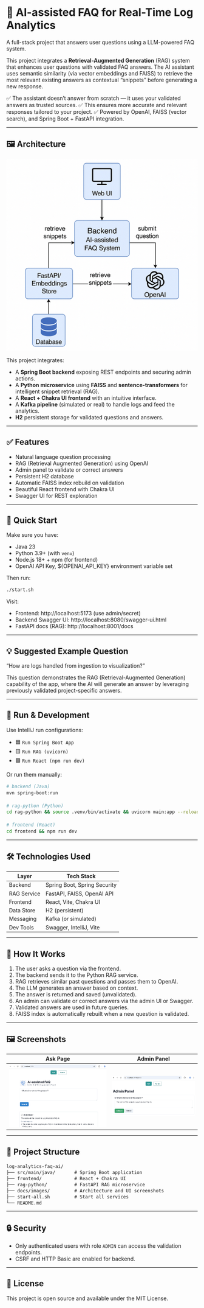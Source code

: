 # 🧠 AI-assisted FAQ for Real-Time Log Analytics

A full-stack project that answers user questions using a LLM-powered FAQ system.

This project integrates a **Retrieval-Augmented Generation** (RAG) system that enhances user questions with validated
FAQ
answers. The AI assistant uses semantic similarity (via vector embeddings and FAISS) to retrieve the most relevant
existing answers as contextual “snippets” before generating a new response.

✅ The assistant doesn’t answer from scratch — it uses your validated answers as trusted sources.
✅ This ensures more accurate and relevant responses tailored to your project.
✅ Powered by OpenAI, FAISS (vector search), and Spring Boot + FastAPI integration.

---

## 🖼️ Architecture

![Architecture Diagram](docs/images/architecture.png)

This project integrates:

- A **Spring Boot backend** exposing REST endpoints and securing admin actions.
- A **Python microservice** using **FAISS** and **sentence-transformers** for intelligent snippet retrieval (RAG).
- A **React + Chakra UI frontend** with an intuitive interface.
- A **Kafka pipeline** (simulated or real) to handle logs and feed the analytics.
- **H2** persistent storage for validated questions and answers.

---

## ✅ Features

- Natural language question processing
- RAG (Retrieval Augmented Generation) using OpenAI
- Admin panel to validate or correct answers
- Persistent H2 database
- Automatic FAISS index rebuild on validation
- Beautiful React frontend with Chakra UI
- Swagger UI for REST exploration

---

## 🚀 Quick Start

Make sure you have:

- Java 23
- Python 3.9+ (with `venv`)
- Node.js 18+ + npm (for frontend)
- OpenAI API Key, ${OPENAI_API_KEY} environment variable set

Then run:

```bash
./start.sh
```

Visit:

- Frontend: http://localhost:5173 (use admin/secret)
- Backend Swagger UI: http://localhost:8080/swagger-ui.html
- FastAPI docs (RAG): http://localhost:8001/docs

---

## 💡 Suggested Example Question

“How are logs handled from ingestion to visualization?”

This question demonstrates the RAG (Retrieval-Augmented Generation) capability of the app, where the AI will generate an
answer by leveraging previously validated project-specific answers.

---

## 🧪 Run & Development

Use IntelliJ run configurations:

- 🟦 `Run Spring Boot App`
- 🟨 `Run RAG (uvicorn)`
- 🟩 `Run React (npm run dev)`

Or run them manually:

```bash
# backend (Java)
mvn spring-boot:run

# rag-python (Python)
cd rag-python && source .venv/bin/activate && uvicorn main:app --reload --port 8001

# frontend (React)
cd frontend && npm run dev
```

---

## 🛠️ Technologies Used

| Layer       | Tech Stack                   |
|-------------|------------------------------|
| Backend     | Spring Boot, Spring Security |
| RAG Service | FastAPI, FAISS, OpenAI API   |
| Frontend    | React, Vite, Chakra UI       |
| Data Store  | H2 (persistent)              |
| Messaging   | Kafka (or simulated)         |
| Dev Tools   | Swagger, IntelliJ, Vite      |

---

## 🧠 How It Works

1. The user asks a question via the frontend.
2. The backend sends it to the Python RAG service.
3. RAG retrieves similar past questions and passes them to OpenAI.
4. The LLM generates an answer based on context.
5. The answer is returned and saved (unvalidated).
6. An admin can validate or correct answers via the admin UI or Swagger.
7. Validated answers are used in future queries.
8. FAISS index is automatically rebuilt when a new question is validated.

---

## 🖼️ Screenshots

| Ask Page                       | Admin Panel                        |
|--------------------------------|------------------------------------|
| ![Ask](docs/images/ui-ask.png) | ![Admin](docs/images/ui-admin.png) |

---

## 📁 Project Structure

```
log-analytics-faq-ai/
├── src/main/java/       # Spring Boot application
├── frontend/            # React + Chakra UI
├── rag-python/          # FastAPI RAG microservice
├── docs/images/         # Architecture and UI screenshots
├── start-all.sh         # Start all services
└── README.md
```

---

## 🔒 Security

- Only authenticated users with role `ADMIN` can access the validation endpoints.
- CSRF and HTTP Basic are enabled for backend.

---

## 📜 License

This project is open source and available under the MIT License.
